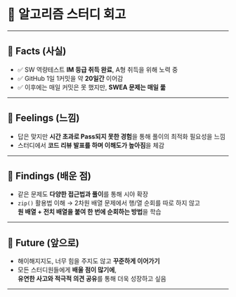 # 🧩 알고리즘 스터디 회고

---

## 📌 Facts (사실)
- ✅ SW 역량테스트 **IM 등급 취득 완료**, A형 취득을 위해 노력 중  
- ✅ GitHub 1일 1커밋을 약 **20일간** 이어감  
- ✅ 이후에는 매일 커밋은 못 했지만, **SWEA 문제는 매일 풂**  

---

## 💭 Feelings (느낌)
- 답은 맞지만 **시간 초과로 Pass되지 못한 경험**을 통해 풀이의 최적화 필요성을 느낌  
- 스터디에서 **코드 리뷰 발표를 하며 이해도가 높아짐**을 체감  

---

## 🔎 Findings (배운 점)
- 같은 문제도 **다양한 접근법과 풀이**를 통해 시야 확장  
- `zip()` 활용법 이해 → 2차원 배열 문제에서 행/열 순회를 따로 하지 않고  
  **원 배열 + 전치 배열을 붙여 한 번에 순회하는 방법**을 학습  

---

## 🚀 Future (앞으로)
- 해이해지지도, 너무 힘을 주지도 않고 **꾸준하게 이어가기**  
- 모든 스터디원들에게 **배울 점이 많기에**,  
  **유연한 사고와 적극적 의견 공유**를 통해 더욱 성장하고 싶음  

---
